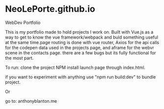 # NeoLePorte.github.io
WebDev Portfolio

This is my portfolio made to hold projects I work on. Built with Vue.js as a way to get to know the vue framework/webpack
and buld something useful at the same time.page routing is done with vue router,  Axios for the api calls for the codepen data used in the projects page, and aframe for the webvr scene in the contacts page. there are a few bugs but its fully functional for the most part.

To run: 
clone the project
NPM install
 launch page through index.html.

if you want to experiment with anything use "npm run build:dev" to bundle project.

Or

go to: anthonyblanton.me